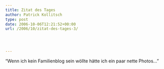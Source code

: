 ```yaml
---
title: Zitat des Tages
author: Patrick Kollitsch
type: post
date: 2006-10-06T12:21:52+00:00
url: /2006/10/zitat-des-tages-3/




---
```

&#8220;Wenn ich kein Familienblog sein w&ouml;llte h&auml;tte ich ein paar nette Photos&#8230;&#8221;